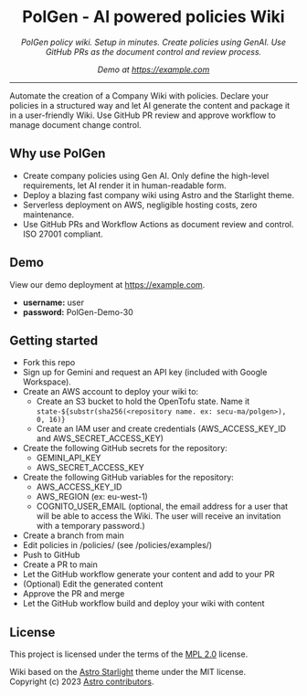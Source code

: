 <h1 align="center">PolGen - AI powered policies Wiki</h1>

<p align="center">
    <em>PolGen policy wiki. Setup in minutes. Create policies using GenAI. Use GitHub PRs as the document control and review process.</em>
</p>
<p align="center">
    <em>Demo at <a href="https://example.com">https://example.com</a></em>
</p>

---

Automate the creation of a Company Wiki with policies. Declare your policies in a structured way and let AI generate
the content and package it in a user-friendly Wiki. Use GitHub PR review and approve workflow to manage document change control.

## Why use PolGen

- Create company policies using Gen AI. Only define the high-level requirements, let AI render it in human-readable form.
- Deploy a blazing fast company wiki using Astro and the Starlight theme.
- Serverless deployment on AWS, negligible hosting costs, zero maintenance.
- Use GitHub PRs and Workflow Actions as document review and control. ISO 27001 compliant.

## Demo

View our demo deployment at https://example.com.

- **username:** user
- **password:** PolGen-Demo-30

## Getting started

- Fork this repo
- Sign up for Gemini and request an API key (included with Google Workspace).
- Create an AWS account to deploy your wiki to:
  - Create an S3 bucket to hold the OpenTofu state. Name it `state-${substr(sha256(<repository name. ex: secu-ma/polgen>), 0, 16)}`
  - Create an IAM user and create credentials (AWS_ACCESS_KEY_ID and AWS_SECRET_ACCESS_KEY)
- Create the following GitHub secrets for the repository:
  - GEMINI_API_KEY
  - AWS_SECRET_ACCESS_KEY
- Create the following GitHub variables for the repository:
  - AWS_ACCESS_KEY_ID
  - AWS_REGION (ex: eu-west-1)
  - COGNITO_USER_EMAIL (optional, the email address for a user that will be able to access the Wiki. The user will receive an invitation with a temporary password.)
- Create a branch from main
- Edit policies in /policies/ (see /policies/examples/)
- Push to GitHub
- Create a PR to main
- Let the GitHub workflow generate your content and add to your PR
- (Optional) Edit the generated content
- Approve the PR and merge
- Let the GitHub workflow build and deploy your wiki with content

## License

This project is licensed under the terms of the [MPL 2.0](https://www.mozilla.org/MPL/) license.

Wiki based on the [Astro Starlight](https://github.com/withastro/starlight/) theme under the MIT license.  
Copyright (c) 2023 [Astro contributors](https://github.com/withastro/starlight/graphs/contributors).